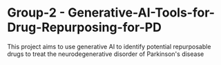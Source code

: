 # Group-2 - Generative-AI-Tools-for-Drug-Repurposing-for-PD
This project aims to use generative AI to identify potential repurposable drugs to treat the neurodegenerative disorder of Parkinson's disease
